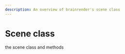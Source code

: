```yaml
---
description: An overview of brainrender's scene class
---
```


# Scene class

the scene class and methods

